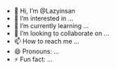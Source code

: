 - 👋 Hi, I’m @Lazyinsan
- 👀 I’m interested in ...
- 🌱 I’m currently learning ...
- 💞️ I’m looking to collaborate on ...
- 📫 How to reach me ...
- 😄 Pronouns: ...
- ⚡ Fun fact: ...

<!---
Lazyinsan/Lazyinsan is a ✨ special ✨ repository because its `README.md` (this file) appears on your GitHub profile.
You can click the Preview link to take a look at your changes.
--->
